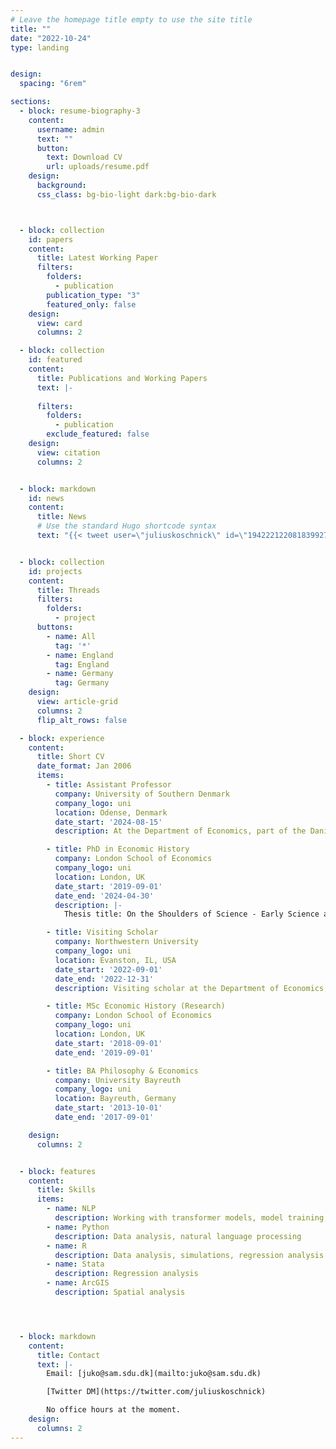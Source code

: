 ```yaml
---
# Leave the homepage title empty to use the site title
title: ""
date: "2022-10-24"
type: landing


design:
  spacing: "6rem"

sections:
  - block: resume-biography-3
    content:
      username: admin
      text: ""
      button:
        text: Download CV
        url: uploads/resume.pdf
    design:
      background:
      css_class: bg-bio-light dark:bg-bio-dark



  - block: collection
    id: papers
    content:
      title: Latest Working Paper
      filters:
        folders:
          - publication
        publication_type: "3"
        featured_only: false
    design:
      view: card
      columns: 2

  - block: collection
    id: featured
    content:
      title: Publications and Working Papers
      text: |-
        
      filters:
        folders:
          - publication
        exclude_featured: false
    design:
      view: citation
      columns: 2


  - block: markdown
    id: news
    content:
      title: News
      # Use the standard Hugo shortcode syntax
      text: "{{< tweet user=\"juliuskoschnick\" id=\"1942221220818399277\" >}}"


  - block: collection
    id: projects
    content:
      title: Threads
      filters:
        folders:
          - project
      buttons:
        - name: All
          tag: '*'
        - name: England
          tag: England
        - name: Germany
          tag: Germany
    design:
      view: article-grid
      columns: 2
      flip_alt_rows: false

  - block: experience
    content:
      title: Short CV
      date_format: Jan 2006
      items:
        - title: Assistant Professor
          company: University of Southern Denmark
          company_logo: uni
          location: Odense, Denmark
          date_start: '2024-08-15'
          description: At the Department of Economics, part of the Danish Institute of Advanced Study (DIAS) and of the Historical Economics and Development Group (HEDG)

        - title: PhD in Economic History
          company: London School of Economics
          company_logo: uni
          location: London, UK
          date_start: '2019-09-01'
          date_end: '2024-04-30'
          description: |-
            Thesis title: On the Shoulders of Science - Early Science as a Driver of Innovation During the Early Industrial Revolution

        - title: Visiting Scholar
          company: Northwestern University
          company_logo: uni
          location: Evanston, IL, USA
          date_start: '2022-09-01'
          date_end: '2022-12-31'
          description: Visiting scholar at the Department of Economics, hosted by Prof. Joel Mokyr

        - title: MSc Economic History (Research)
          company: London School of Economics
          company_logo: uni
          location: London, UK
          date_start: '2018-09-01'
          date_end: '2019-09-01'

        - title: BA Philosophy & Economics
          company: University Bayreuth
          company_logo: uni
          location: Bayreuth, Germany
          date_start: '2013-10-01'
          date_end: '2017-09-01'

    design:
      columns: 2


  - block: features
    content:
      title: Skills
      items:
        - name: NLP 
          description: Working with transformer models, model training, fine-tuning of large models, building economic indicators based on text data
        - name: Python
          description: Data analysis, natural language processing
        - name: R
          description: Data analysis, simulations, regression analysis
        - name: Stata
          description: Regression analysis
        - name: ArcGIS
          description: Spatial analysis




  - block: markdown
    content:
      title: Contact
      text: |-
        Email: [juko@sam.sdu.dk](mailto:juko@sam.sdu.dk)

        [Twitter DM](https://twitter.com/juliuskoschnick)

        No office hours at the moment.
    design:
      columns: 2
---
```

